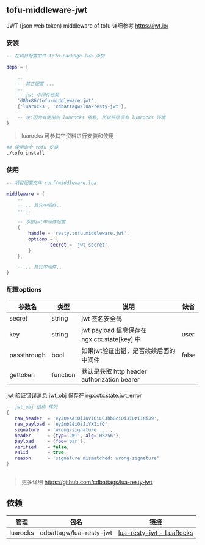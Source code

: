 ## tofu-middleware-jwt

JWT (json web token) middleware of tofu
详细参考 https://jwt.io/

### 安装

```lua
-- 在项目配置文件 tofu.package.lua 添加

deps = {

	-- 
	-- 其它配置 ... 
	--
	-- jwt 中间件依赖
	'd80x86/tofu-middleware.jwt',
	{'luarocks', 'cdbattagw/lua-resty-jwt'},

	-- 注:因为有使用到 luarocks 依赖, 所以系统须有 luarocks 环境
}


```
> luarocks 可参其它资料进行安装和使用





```sh
## 使用命令 tofu 安装
./tofu install

```




### 使用

```lua
-- 项目配置文件 conf/middleware.lua

middleware = {
	-- 
	-- .. 其它中间件.. 
	-- ..

	-- 添加jwt中间件配置
	{
		handle = 'resty.tofu.middleware.jwt',
		options = {
				secret = 'jwt secret',
		}
	},

	-- .. 其它中间件.. 
}

```




### 配置options

| 参数名      | 类型     | 说明                                         | 缺省  |
| ----------- | -------- | -------------------------------------------- | ----- |
| secret      | string   | jwt 签名安全码                               |       |
| key         | string   | jwt payload 信息保存在 ngx.ctx.state[key] 中 | user  |
| passthrough | bool     | 如果jwt验证出错，是否续续后面的中间件        | false |
| gettoken    | function | 默认是获取 http header authorization bearer  |       |



jwt 验证错误消息 jwt_obj 保存在 ngx.ctx.state.jwt_error
 
```lua
-- jwt_obj 结构 样列
{
   raw_header  = 'eyJ0eXAiOiJKV1QiLCJhbGciOiJIUzI1NiJ9',
   raw_payload = 'eyJmb28iOiJiYXIifQ',
   signature   = 'wrong-signature ...',
   header      = {typ='JWT', alg='HS256'},
   payload     = {foo='bar'},
   verified    = false,
   valid       = true,
   reason      = 'signature mismatched: wrong-signature'
}
 
```
> 更多详细 https://github.com/cdbattags/lua-resty-jwt




## 依赖
| 管理     | 包名                    | 链接                                                         |
| -------- | ----------------------- | ------------------------------------------------------------ |
| luarocks | cdbattagw/lua-resty-jwt | [lua-resty-jwt - LuaRocks](https://luarocks.org/modules/cdbattags/lua-resty-jwt) |


